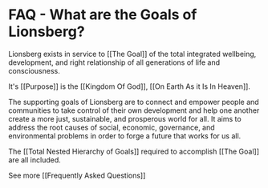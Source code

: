 # FAQ - What are the Goals of Lionsberg?

Lionsberg exists in service to [[The Goal]] of the total integrated wellbeing, development, and right relationship of all generations of life and consciousness. 

It's [[Purpose]] is the [[Kingdom Of God]], [[On Earth As it Is In Heaven]]. 

The supporting goals of Lionsberg are to connect and empower people and communities to take control of their own development and help one another create a more just, sustainable, and prosperous world for all. It aims to address the root causes of social, economic, governance, and environmental problems in order to forge a future that works for us all. 

The [[Total Nested Hierarchy of Goals]] required to accomplish [[The Goal]] are all included. 

See more [[Frequently Asked Questions]]  
